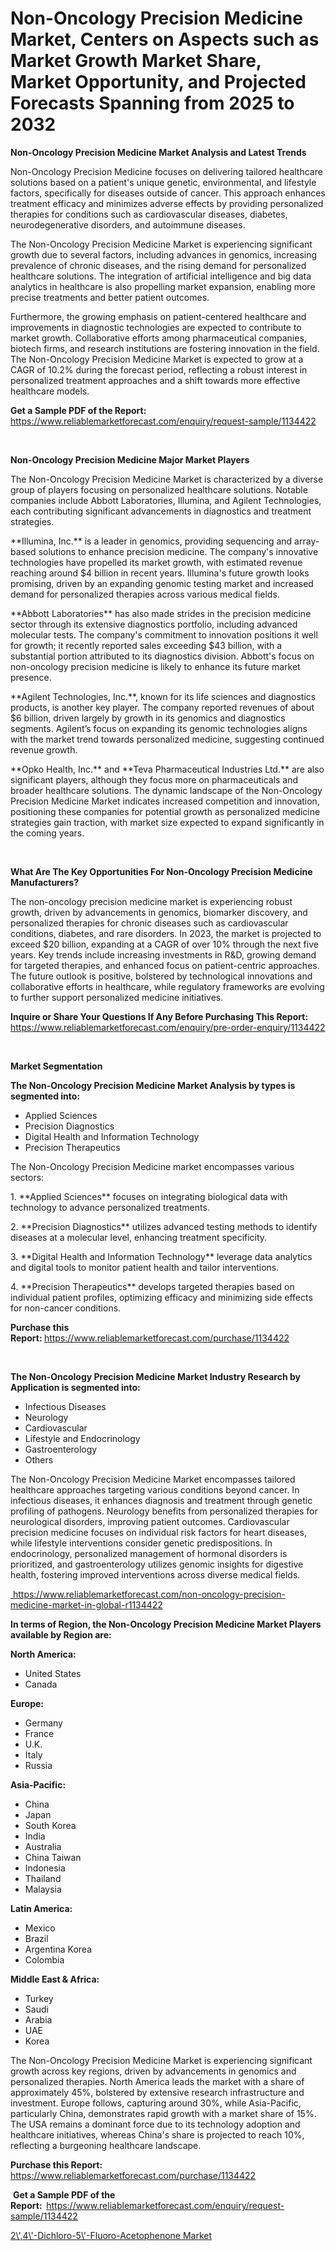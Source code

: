 <p><h1>Non-Oncology Precision Medicine Market, Centers on Aspects such as Market Growth Market Share, Market Opportunity, and Projected Forecasts Spanning from 2025 to 2032</h1></p><p><strong>Non-Oncology Precision Medicine Market Analysis and Latest Trends</strong></p>
<p><p>Non-Oncology Precision Medicine focuses on delivering tailored healthcare solutions based on a patient's unique genetic, environmental, and lifestyle factors, specifically for diseases outside of cancer. This approach enhances treatment efficacy and minimizes adverse effects by providing personalized therapies for conditions such as cardiovascular diseases, diabetes, neurodegenerative disorders, and autoimmune diseases. </p><p>The Non-Oncology Precision Medicine Market is experiencing significant growth due to several factors, including advances in genomics, increasing prevalence of chronic diseases, and the rising demand for personalized healthcare solutions. The integration of artificial intelligence and big data analytics in healthcare is also propelling market expansion, enabling more precise treatments and better patient outcomes. </p><p>Furthermore, the growing emphasis on patient-centered healthcare and improvements in diagnostic technologies are expected to contribute to market growth. Collaborative efforts among pharmaceutical companies, biotech firms, and research institutions are fostering innovation in the field. The Non-Oncology Precision Medicine Market is expected to grow at a CAGR of 10.2% during the forecast period, reflecting a robust interest in personalized treatment approaches and a shift towards more effective healthcare models.</p></p>
<p><strong>Get a Sample PDF of the Report:&nbsp;</strong> <a href="https://www.reliablemarketforecast.com/enquiry/request-sample/1134422?utm_campaign=3511&utm_medium=2&utm_source=Github&utm_content=ia&utm_term=25032025&utm_id=non-oncology-precision-medicine">https://www.reliablemarketforecast.com/enquiry/request-sample/1134422</a></p>
<p>&nbsp;</p>
<p><strong>Non-Oncology Precision Medicine Major Market Players</strong></p>
<p><p>The Non-Oncology Precision Medicine Market is characterized by a diverse group of players focusing on personalized healthcare solutions. Notable companies include Abbott Laboratories, Illumina, and Agilent Technologies, each contributing significant advancements in diagnostics and treatment strategies.</p><p>**Illumina, Inc.** is a leader in genomics, providing sequencing and array-based solutions to enhance precision medicine. The company's innovative technologies have propelled its market growth, with estimated revenue reaching around $4 billion in recent years. Illumina's future growth looks promising, driven by an expanding genomic testing market and increased demand for personalized therapies across various medical fields.</p><p>**Abbott Laboratories** has also made strides in the precision medicine sector through its extensive diagnostics portfolio, including advanced molecular tests. The company's commitment to innovation positions it well for growth; it recently reported sales exceeding $43 billion, with a substantial portion attributed to its diagnostics division. Abbott's focus on non-oncology precision medicine is likely to enhance its future market presence.</p><p>**Agilent Technologies, Inc.**, known for its life sciences and diagnostics products, is another key player. The company reported revenues of about $6 billion, driven largely by growth in its genomics and diagnostics segments. Agilent’s focus on expanding its genomic technologies aligns with the market trend towards personalized medicine, suggesting continued revenue growth.</p><p>**Opko Health, Inc.** and **Teva Pharmaceutical Industries Ltd.** are also significant players, although they focus more on pharmaceuticals and broader healthcare solutions. The dynamic landscape of the Non-Oncology Precision Medicine Market indicates increased competition and innovation, positioning these companies for potential growth as personalized medicine strategies gain traction, with market size expected to expand significantly in the coming years.</p></p>
<p>&nbsp;</p>
<p><strong>What Are The Key Opportunities For Non-Oncology Precision Medicine Manufacturers?</strong></p>
<p><p>The non-oncology precision medicine market is experiencing robust growth, driven by advancements in genomics, biomarker discovery, and personalized therapies for chronic diseases such as cardiovascular conditions, diabetes, and rare disorders. In 2023, the market is projected to exceed $20 billion, expanding at a CAGR of over 10% through the next five years. Key trends include increasing investments in R&D, growing demand for targeted therapies, and enhanced focus on patient-centric approaches. The future outlook is positive, bolstered by technological innovations and collaborative efforts in healthcare, while regulatory frameworks are evolving to further support personalized medicine initiatives.</p></p>
<p><strong>Inquire or Share Your Questions If Any Before Purchasing This Report:</strong> <a href="https://www.reliablemarketforecast.com/enquiry/pre-order-enquiry/1134422?utm_campaign=3511&utm_medium=2&utm_source=Github&utm_content=ia&utm_term=25032025&utm_id=non-oncology-precision-medicine">https://www.reliablemarketforecast.com/enquiry/pre-order-enquiry/1134422</a></p>
<p>&nbsp;</p>
<p><strong>Market Segmentation</strong></p>
<p><strong>The Non-Oncology Precision Medicine Market Analysis by types is segmented into:</strong></p>
<p><ul><li>Applied Sciences</li><li>Precision Diagnostics</li><li>Digital Health and Information Technology</li><li>Precision Therapeutics</li></ul></p>
<p><p>The Non-Oncology Precision Medicine market encompasses various sectors: </p><p>1. **Applied Sciences** focuses on integrating biological data with technology to advance personalized treatments. </p><p>2. **Precision Diagnostics** utilizes advanced testing methods to identify diseases at a molecular level, enhancing treatment specificity. </p><p>3. **Digital Health and Information Technology** leverage data analytics and digital tools to monitor patient health and tailor interventions. </p><p>4. **Precision Therapeutics** develops targeted therapies based on individual patient profiles, optimizing efficacy and minimizing side effects for non-cancer conditions.</p></p>
<p><strong>Purchase this Report:&nbsp;</strong><a href="https://www.reliablemarketforecast.com/purchase/1134422?utm_campaign=3511&utm_medium=2&utm_source=Github&utm_content=ia&utm_term=25032025&utm_id=non-oncology-precision-medicine">https://www.reliablemarketforecast.com/purchase/1134422</a></p>
<p>&nbsp;</p>
<p><strong>The Non-Oncology Precision Medicine Market Industry Research by Application is segmented into:</strong></p>
<p><ul><li>Infectious Diseases</li><li>Neurology</li><li>Cardiovascular</li><li>Lifestyle and Endocrinology</li><li>Gastroenterology</li><li>Others</li></ul></p>
<p><p>The Non-Oncology Precision Medicine Market encompasses tailored healthcare approaches targeting various conditions beyond cancer. In infectious diseases, it enhances diagnosis and treatment through genetic profiling of pathogens. Neurology benefits from personalized therapies for neurological disorders, improving patient outcomes. Cardiovascular precision medicine focuses on individual risk factors for heart diseases, while lifestyle interventions consider genetic predispositions. In endocrinology, personalized management of hormonal disorders is prioritized, and gastroenterology utilizes genomic insights for digestive health, fostering improved interventions across diverse medical fields.</p></p>
<p><a href="https://www.reliablemarketforecast.com/non-oncology-precision-medicine-market-in-global-r1134422?utm_campaign=3511&utm_medium=2&utm_source=Github&utm_content=ia&utm_term=25032025&utm_id=non-oncology-precision-medicine">&nbsp;https://www.reliablemarketforecast.com/non-oncology-precision-medicine-market-in-global-r1134422</a></p>
<p><strong>In terms of Region, the Non-Oncology Precision Medicine Market Players available by Region are:</strong></p>
<p>
    <p> <strong> North America: </strong>
        <ul>
            <li>United States</li>
            <li>Canada</li>
        </ul>
        </p> 
    <p> <strong> Europe: </strong>
        <ul>
            <li>Germany</li>
            <li>France</li>
            <li>U.K.</li>
            <li>Italy</li>
            <li>Russia</li>
        </ul>
        </p> 
    <p> <strong> Asia-Pacific: </strong>
        <ul>
            <li>China</li>
            <li>Japan</li>
            <li>South Korea</li>
            <li>India</li>
            <li>Australia</li>
            <li>China Taiwan</li>
            <li>Indonesia</li>
            <li>Thailand</li>
            <li>Malaysia</li>
        </ul>
        </p> 
    <p> <strong> Latin America: </strong>
        <ul>
            <li>Mexico</li>
            <li>Brazil</li>
            <li>Argentina Korea</li>
            <li>Colombia</li>
        </ul>
        </p> 
    <p> <strong> Middle East & Africa: </strong>
        <ul>
            <li>Turkey</li>
            <li>Saudi</li>
            <li>Arabia</li>
            <li>UAE</li>
            <li>Korea</li>
        </ul>
    </p>
    </p>
<p><p>The Non-Oncology Precision Medicine Market is experiencing significant growth across key regions, driven by advancements in genomics and personalized therapies. North America leads the market with a share of approximately 45%, bolstered by extensive research infrastructure and investment. Europe follows, capturing around 30%, while Asia-Pacific, particularly China, demonstrates rapid growth with a market share of 15%. The USA remains a dominant force due to its technology adoption and healthcare initiatives, whereas China's share is projected to reach 10%, reflecting a burgeoning healthcare landscape.</p></p>
<p><strong>Purchase this Report: </strong><a href="https://www.reliablemarketforecast.com/purchase/1134422?utm_campaign=3511&utm_medium=2&utm_source=Github&utm_content=ia&utm_term=25032025&utm_id=non-oncology-precision-medicine">https://www.reliablemarketforecast.com/purchase/1134422</a></p>
<p>&nbsp;<strong>Get a Sample PDF of the Report:&nbsp;&nbsp;</strong><a href="https://www.reliablemarketforecast.com/enquiry/request-sample/1134422?utm_campaign=3511&utm_medium=2&utm_source=Github&utm_content=ia&utm_term=25032025&utm_id=non-oncology-precision-medicine">https://www.reliablemarketforecast.com/enquiry/request-sample/1134422</a></p>
<p><strong></strong></p>
<p><p><a href="https://github.com/beyeagamizjp/Market-Research-Report-List-1/blob/main/24-dichloro-5-fluoro-acetophenone-market.md?utm_campaign=3511&utm_medium=2&utm_source=Github&utm_content=ia&utm_term=25032025&utm_id=non-oncology-precision-medicine">2\',4\'-Dichloro-5\'-Fluoro-Acetophenone Market</a></p></p>